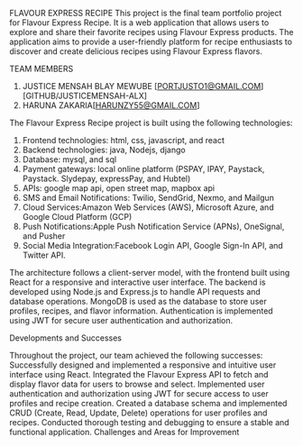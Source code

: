 FLAVOUR EXPRESS RECIPE
This project is the final team portfolio project for Flavour Express Recipe. It is a web application that allows users to explore and share their favorite recipes using Flavour Express products. The application aims to provide a user-friendly platform for recipe enthusiasts to discover and create delicious recipes using Flavour Express flavors.


TEAM MEMBERS
1.	JUSTICE MENSAH BLAY MEWUBE [PORTJUSTO1@GMAIL.COM] [GITHUB/JUSTICEMENSAH-ALX]
2.	HARUNA ZAKARIA[HARUNZY55@GMAIL.COM]

The Flavour Express Recipe project is built using the following technologies:
1. Frontend technologies: html, css, javascript, and react
2. Backend technologies: java, Nodejs, django
3. Database: mysql, and sql 
1. Payment gateways: local online platform (PSPAY, IPAY, Paystack, Paystack. Slydepay, expressPay, and
Hubtel)
2. APIs: google map api, open street map, mapbox api
3. SMS and Email Notifications: Twilio, SendGrid, Nexmo, and Mailgun
4. Cloud Services:Amazon Web Services (AWS), Microsoft Azure, and Google Cloud Platform (GCP)
5. Push Notifications:Apple Push Notification Service (APNs), OneSignal, and Pusher
6. Social Media Integration:Facebook Login API, Google Sign-In API, and Twitter API.

The architecture follows a client-server model, with the frontend built using React for a responsive and interactive user interface. The backend is developed using Node.js and Express.js to handle API requests and database operations. MongoDB is used as the database to store user profiles, recipes, and flavor information. Authentication is implemented using JWT for secure user authentication and authorization.

Developments and Successes

Throughout the project, our team achieved the following successes:
Successfully designed and implemented a responsive and intuitive user interface using React.
Integrated the Flavour Express API to fetch and display flavor data for users to browse and select.
Implemented user authentication and authorization using JWT for secure access to user profiles and recipe creation.
Created a database schema and implemented CRUD (Create, Read, Update, Delete) operations for user profiles and recipes.
Conducted thorough testing and debugging to ensure a stable and functional application.
Challenges and Areas for Improvement

